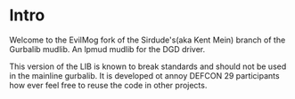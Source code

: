 # Intro
Welcome to the EvilMog fork of the Sirdude's(aka Kent Mein) branch of the Gurbalib mudlib.
An lpmud mudlib for the DGD driver.

This version of the LIB is known to break standards and should not be used in the mainline
gurbalib. It is developed ot annoy DEFCON 29 participants how ever feel free to reuse the
code in other projects.
